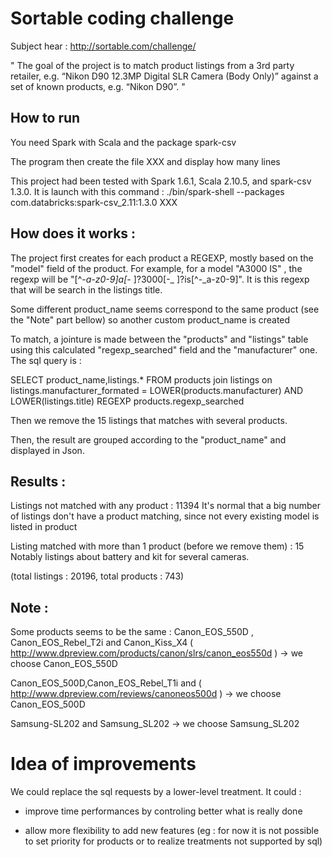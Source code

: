 Sortable coding challenge
=========================

Subject hear : http://sortable.com/challenge/

"
The goal of the project is to match product listings from a 3rd party retailer, e.g. “Nikon D90 12.3MP Digital SLR Camera (Body Only)” against a set of known products, e.g. “Nikon D90”.
"

How to run
----------

You need Spark with Scala and the package spark-csv

The program then create the file XXX and display how many lines 

This project had been tested with Spark  1.6.1, Scala 2.10.5, and spark-csv 1.3.0. It is launch with this command :
./bin/spark-shell --packages com.databricks:spark-csv_2.11:1.3.0 XXX

How does it works :
-------------------

The project first creates for each product a REGEXP, mostly based on the "model" field of the product. For example, for a model "A3000 IS" , the regexp will be "[^-_a-z0-9]a[-_ ]?3000[-_ ]?is[^-_a-z0-9]". It is this regexp that will be search in the listings title.

Some different product_name seems correspond to the same product (see the "Note" part bellow) so another custom product_name is created

To match, a jointure is made between the "products" and "listings" table using this calculated "regexp_searched" field and the "manufacturer" one. The sql query is :

SELECT product_name,listings.* FROM products
join listings on listings.manufacturer_formated = LOWER(products.manufacturer) AND LOWER(listings.title) REGEXP products.regexp_searched

Then we remove the 15 listings that matches with several products.

Then, the result are grouped according to the "product_name" and displayed in Json.


Results :
---------

Listings not matched with any product : 11394
It's normal that a big number of listings don't have a product matching, since not every existing model is listed in product 

Listing matched with more than 1 product (before we remove them) : 15
Notably listings about battery and kit for several cameras. 

(total listings : 20196, total products : 743)



Note :
------

Some products seems to be the same :
Canon_EOS_550D , Canon_EOS_Rebel_T2i and Canon_Kiss_X4 ( http://www.dpreview.com/products/canon/slrs/canon_eos550d )
-> we choose Canon_EOS_550D

Canon_EOS_500D,Canon_EOS_Rebel_T1i and ( http://www.dpreview.com/reviews/canoneos500d )
-> we choose Canon_EOS_500D

Samsung-SL202 and Samsung_SL202
-> we choose Samsung_SL202


Idea of improvements
====================

We could replace the sql requests by a lower-level treatment. It could :

- improve time performances by controling better what is really done

- allow more flexibility to add new features (eg : for now it is not possible to set priority for products or to realize treatments not supported by sql)

